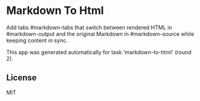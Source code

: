 # Markdown To Html

Add tabs #markdown-tabs that switch between rendered HTML in #markdown-output and the original Markdown in #markdown-source while keeping content in sync.

This app was generated automatically for task 'markdown-to-html' (round 2).

## License
MIT
